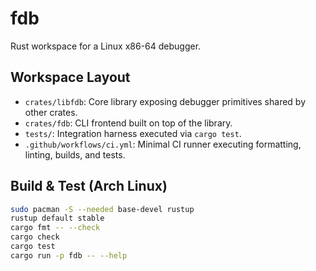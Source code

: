 # fdb

Rust workspace for a Linux x86-64 debugger.

## Workspace Layout

- `crates/libfdb`: Core library exposing debugger primitives shared by other crates.
- `crates/fdb`: CLI frontend built on top of the library.
- `tests/`: Integration harness executed via `cargo test`.
- `.github/workflows/ci.yml`: Minimal CI runner executing formatting, linting, builds, and tests.

## Build & Test (Arch Linux)

```bash
sudo pacman -S --needed base-devel rustup
rustup default stable
cargo fmt -- --check
cargo check
cargo test
cargo run -p fdb -- --help
```
